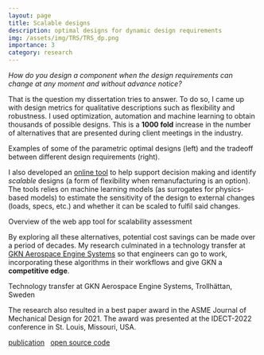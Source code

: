 ```yaml
---
layout: page
title: Scalable designs
description: optimal designs for dynamic design requirements
img: /assets/img/TRS/TRS_dp.png
importance: 3
category: research
---
```


*How do you design a component when the design requirements can change at any moment and without advance notice?*

That is the question my dissertation tries to answer. To do so, I came up with design metrics for qualitative descriptions such as flexibility and robustness. I used optimization, automation and machine learning to obtain thousands of possible designs. This is a **1000 fold** increase in the number of alternatives that are presented during client meetings in the industry.

<div class="row justify-content-sm-center equal-height">
    <div class="col-sm-5 mt-3 mt-md-0">
        <img class="img-fluid rounded z-depth-1" src="{{ '/assets/img/TRS/designs.gif' | relative_url }}" alt="" title="parametric designs"/>
    </div>
    <div class="col-sm-7 mt-3 mt-md-0">
        <img class="img-fluid rounded z-depth-1" src="{{ '/assets/img/TRS/tradespace.gif' | relative_url }}" alt="" title="tradespace"/>
    </div>
</div>
<div class="caption">
    Examples of some of the parametric optimal designs (left) and the tradeoff between different design requirements (right).
</div>

I also developed an [online tool](https://scale-am.herokuapp.com/) to help support decision making and identify *scalable* designs (a form of flexibility when remanufacturing is an option). The tools relies on machine learning models (as surrogates for physics-based models) to estimate the sensitivity of the design to external changes (loads, specs, etc.) and whether it can be scaled to fulfil said changes.

<script>
    var index = 0;

    function changeBanner() {

        loop_imgs = document.getElementById("animation").children;
        
        [].forEach.call(loop_imgs, function(v, i) {
            loop_imgs[i].hidden = i !== index
        });
        index = (index + 1) % loop_imgs.length;
    }
    window.onload = function() {
        setInterval(changeBanner, 1000)
    };
</script>

<div class="row">
    <div class="col-sm mt-3 mt-md-0">
        <div id="animation">
            <img class="img-fluid rounded z-depth-1" src="{{ '/assets/img/TRS/0_example_trs.png' | relative_url }}" alt="" title="WEB APP" hidden/>
            <img class="img-fluid rounded z-depth-1" src="{{ '/assets/img/TRS/1_example_trs.png' | relative_url }}" alt="" title="WEB APP" hidden/>
            <img class="img-fluid rounded z-depth-1" src="{{ '/assets/img/TRS/2_example_trs.png' | relative_url }}" alt="" title="WEB APP" hidden/>
            <img class="img-fluid rounded z-depth-1" src="{{ '/assets/img/TRS/3_example_trs.png' | relative_url }}" alt="" title="WEB APP" hidden/>
            <img class="img-fluid rounded z-depth-1" src="{{ '/assets/img/TRS/4_example_trs.png' | relative_url }}" alt="" title="WEB APP" hidden/>
            <img class="img-fluid rounded z-depth-1" src="{{ '/assets/img/TRS/5_example_trs.png' | relative_url }}" alt="" title="WEB APP" hidden/>
        </div>
    </div>
</div>
<div class="caption">
    Overview of the web app tool for scalability assessment
</div>

By exploring all these alternatives, potential cost savings can be made over a period of decades. My research culminated in a technology transfer at [GKN Aerospace Engine Systems](https://www.gknaerospace.com/en/about-gkn-aerospace/locations/gkn-aerospace-in-europe/gkn-aerospace-in-sweden/) so that engineers can go to work, incorporating these algorithms in their workflows and give GKN a **competitive edge**.

<div class="row">
    <div class="col-sm mt-3 mt-md-0">
        <img class="img-fluid rounded z-depth-1 center-block" src="{{ '/assets/img/TRS/pic1_K.JPG' | relative_url }}" alt="" title="tech transfer"/>
    </div>
</div>
<div class="caption">
    Technology transfer at GKN Aerospace Engine Systems, Trollhättan, Sweden
</div>

The research also resulted in a best paper award in the ASME Journal of Mechanical Design for 2021. The award was presented at the IDECT-2022 conference in St. Louis, Missouri, USA. 

<a href="https://asmedigitalcollection.asme.org/mechanicaldesign/article/doi/10.1115/1.4047908/1085767/Scalable-Setbased-Design-Optimization-and" target="_blank"><i class="fas fa-book"></i> publication</a>&nbsp;&nbsp;
<a href="https://github.com/khbalhandawi/DM_SBD_OPT" target="_blank"> <i class="fab fa-github"></i> open source code</a>